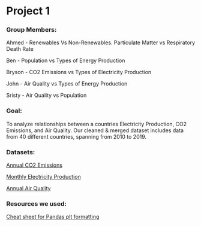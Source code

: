# Project 1

### Group Members:

Ahmed - Renewables Vs Non-Renewables. Particulate Matter vs Respiratory Death Rate

Ben - Population vs Types of Energy Production

Bryson - CO2 Emissions vs Types of Electricity Production

John - Air Quality vs Types of Energy Production

Sristy - Air Quality vs Population

### Goal:

To analyze relationships between a countries Electricity Production, CO2 Emissions, and Air Quality. Our cleaned & merged dataset includes data from 40 different countries, spanning from 2010 to 2019.

### Datasets:
<a href="https://ourworldindata.org/grapher/annual-co-emissions-by-region?tab=table">Annual CO2 Emissions<a>

<a href="https://www.kaggle.com/datasets/ccanb23/iea-monthly-electricity-statistics">Monthly Electricity Production<a>

<a href="https://www.who.int/data/gho/data/themes/air-pollution/who-air-quality-database">Annual Air Quality<a>

### Resources we used:

<a href="https://regenerativetoday.com/a-complete-cheat-sheet-for-data-visualization-in-pandas/">Cheat sheet for Pandas plt formatting<a>

